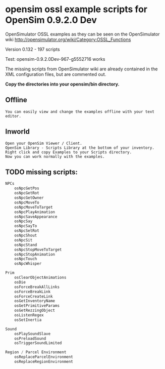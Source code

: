 # opensim ossl example scripts for OpenSim 0.9.2.0 Dev

OpenSimulator OSSL examples as they can be seen on the OpenSimulator wiki http://opensimulator.org/wiki/Category:OSSL_Functions

Version 0.132 - 197 scripts

Test: opensim-0.9.2.0Dev-967-g5552716 works

The missing scripts from OpenSimulator wiki are already contained in the XML configuration files, but are commented out.

**Copy the directories into your opensim/bin directory.**


## Offline
    You can easily view and change the examples offline with your text editor.

## Inworld
    Open your OpenSim Viewer / Client.
    OpenSim Library - Scripts Library at the bottom of your inventory.
    Right click and copy Examples to your Scripts directory.
    Now you can work normally with the examples.

## TODO missing scripts:
```javascript
NPCs
    osNpcGetPos	
    osNpcGetRot	
    osNpcGetOwner
    osNpcMoveTo
    osNpcMoveToTarget
    osNpcPlayAnimation
    osNpcSaveAppearance
    osNpcSay	
    osNpcSayTo
    osNpcSetRot	
    osNpcShout	
    osNpcSit	
    osNpcStand	
    osNpcStopMoveToTarget	
    osNpcStopAnimation	
    osNpcTouch
    osNpcWhisper 

Prim
    osClearObjectAnimations
    osDie
    osForceBreakAllLinks	
    osForceBreakLink
    osForceCreateLink
    osGetInventoryName
    osGetPrimitiveParams
    osGetRezzingObject
    osListenRegex
    osSetInertia

Sound
    osPlaySoundSlave	
    osPreloadSound	
    osTriggerSoundLimited 

Region / Parcel Environment
    osReplaceParcelEnvironment
    osReplaceRegionEnvironment
```
